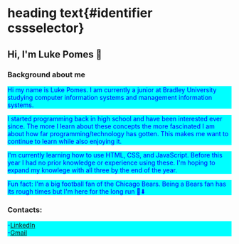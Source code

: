 # heading text{#identifier cssselector}

<style>
    p {
        background-color: aqua;
        color: blue;
        
    }
</style>

## Hi, I'm Luke Pomes 👋

### Background about me
<p>Hi my name is Luke Pomes. I am currently a junior at Bradley University studying computer information systems and management information systems.</p>

<p>I started programming back in high school and have been interested ever since. The more I learn about these concepts the more fascinated I am about how far programming/technology has gotten. This makes me want to continue to learn while also enjoying it.</p>

<p>I'm currently learning how to use HTML, CSS, and JavaScript. Before this year I had no prior knowledge or experience using these. I'm hoping to expand my knowlege with all three by the end of the year.</p>

Fun fact: I'm a big football fan of the Chicago Bears. Being a Bears fan has its rough times but I'm here for the long run 🐻⬇

### Contacts:
-<a href="www.linkedin.com/in/luke-pomes-9ab721250" target="_blank">LinkedIn</a> <br>
-<a href="mailto:lgpomes@gmail.com" target="_blank">Gmail</a>
